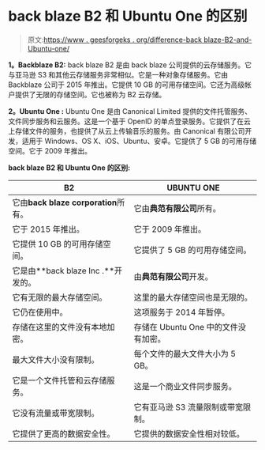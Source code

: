 # back blaze B2 和 Ubuntu One 的区别

> 原文:[https://www . geesforgeks . org/difference-back blaze-B2-and-Ubuntu-one/](https://www.geeksforgeeks.org/difference-between-backblaze-b2-and-ubuntu-one/)

**1。Backblaze B2:**
back blaze B2 是由 back blaze 公司提供的云存储服务。它与亚马逊 S3 和其他云存储服务非常相似。它是一种对象存储服务。它由 Backblaze 公司于 2015 年推出。它提供 10 GB 的可用存储空间。它还为高级帐户提供了无限的存储空间。它也被称为 B2 云存储。

**2。Ubuntu One :**
Ubuntu One 是由 Canonical Limited 提供的文件托管服务、文件同步服务和云服务。这是一个基于 OpenID 的单点登录服务。它提供了在云上存储文件的服务，也提供了从云上传输音乐的服务。由 Canonical 有限公司开发，适用于 Windows、OS X、iOS、Ubuntu、安卓。它提供了 5 GB 的可用存储空间。它于 2009 年推出。

**back blaze B2 和 Ubuntu One 的区别:**

<center>

| B2 | UBUNTU ONE |
| --- | --- |
| 它由**back blaze corporation**所有。 | 它由**典范有限公司**所有。 |
| 它于 2015 年推出。 | 它于 2009 年推出。 |
| 它提供 10 GB 的可用存储空间。 | 它提供了 5 GB 的可用存储空间。 |
| 它是由**back blaze Inc .**开发的。 | 由**典范有限公司**开发。 |
| 它有无限的最大存储空间。 | 这里的最大存储空间也是无限的。 |
| 它仍在使用中。 | 这项服务于 2014 年暂停。 |
| 存储在这里的文件没有本地加密。 | 存储在 Ubuntu One 中的文件没有加密。 |
| 最大文件大小没有限制。 | 每个文件的最大文件大小为 5 GB。 |
| 它是一个文件托管和云存储服务。 | 这是一个商业文件同步服务。 |
| 它没有流量或带宽限制。 | 它有亚马逊 S3 流量限制或带宽限制。 |
| 它提供了更高的数据安全性。 | 它提供的数据安全性相对较低。 |

</center>